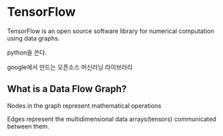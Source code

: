 # TensorFlow

TensorFlow is an open source software library for numerical computation using data graphs.

python을 쓴다.

google에서 만드는 오픈소스 머신러닝 라이브러리


## What is a Data Flow Graph?

Nodes in the graph represent mathematical operations

Edges represent the multidimensional data arrays(tensors) communicated between them.